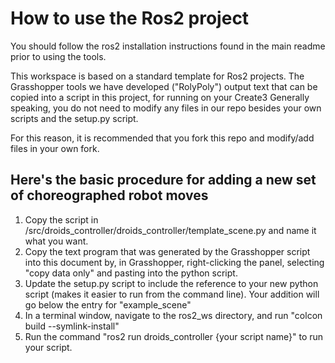 # How to use the Ros2 project
You should follow the ros2 installation instructions found in the main readme prior to using the tools.

This workspace is based on a standard template for Ros2 projects. The Grasshopper tools we have developed ("RolyPoly") output text that can be copied into a script in this project, for running on your Create3
Generally speaking, you do not need to modify any files in our repo besides your own scripts and the setup.py script.

For this reason, it is recommended that you fork this repo and modify/add files in your own fork.

## Here's the basic procedure for adding a new set of choreographed robot moves
1. Copy the script in /src/droids_controller/droids_controller/template_scene.py and name it what you want.
1. Copy the text program that was generated by the Grasshopper script into this document by, in Grasshopper, right-clicking the panel, selecting "copy data only" and pasting into the python script.
1. Update the setup.py script to include the reference to your new python script (makes it easier to run from the command line). Your addition will go below the entry for "example_scene"
1. In a terminal window, navigate to the ros2_ws directory, and run "colcon build --symlink-install"
1. Run the command "ros2 run droids_controller {your script name}" to run your script.

